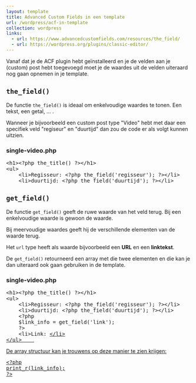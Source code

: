 ```yaml
---
layout: template
title: Advanced Custom Fields in een template
url: /wordpress/acf-in-template
collection: wordpress
links:
  - url: https://www.advancedcustomfields.com/resources/the_field/
  - url: https://wordpress.org/plugins/classic-editor/
---
```


Vanaf dat je de ACF plugin hebt geïnstalleerd en je de velden aan je (custom) post hebt toegevoegd moet je de waardes uit de velden uiteraard nog gaan opnemen in je template.

## <code>the_field()</code>

De functie <code>the_field()</code> is ideaal om enkelvoudige waardes te tonen. Een tekst, een getal, ... . 

Wanneer je bijvoorbeeld een custom post type "Video" hebt met daar een specifiek veld "regiseur" en "duurtijd" dan zou de code er als volgt kunnen uitzien.

### single-video.php
<pre>
&lt;h1>&lt;?php the_title() ?&gt;&lt;/h1>
&lt;ul>
    &lt;li>Regisseur: &lt;?php the_field('regisseur'); ?&gt;&lt;/li>
    &lt;li>duurtijd: &lt;?php the_field('duurtijd'); ?&gt;&lt;/li>
</pre>


## <code>get_field()</code>

De functie <code>get_field()</code> geeft de ruwe waarde van het veld terug. Bij een enkelvoudige waarde is gewoon de waarde.

Bij meervoudige waardes geeft hij de verschillende elementen van de waarde terug.

Het <code>url</code> type heeft als waarde bijvoorbeeld een <strong>URL</strong> en een <strong>linktekst</strong>.

De <code>get_field()</code> retourneerd een array met die twee elementen en die kan je dan uiteraard ook gaan gebruiken in de template.

### single-video.php

<pre>
&lt;h1&gt;&lt;?php the_title() ?&gt;&lt;/h1&gt;
&lt;ul&gt;
    &lt;li&gt;Regisseur: &lt;?php the_field('regisseur'); ?&gt;&lt;/li&gt;
    &lt;li&gt;duurtijd: &lt;?php the_field('duurtijd'); ?&gt;&lt;/li&gt;
    &lt;?php 
    $link_info = get_field('link'); 
    ?&gt;
    &lt;li&gt;Link: <a href="&lt;?php echo $link_info['url']; ?&gt;"&gt;&lt;?php echo $link_info['title']; ?&gt;</a>&lt;/li&gt;
&lt;/ul&gt;    
</pre>

De array structuur kan je trouwens op deze manier te zien krijgen:

<pre>
&lt;?php
print_r(link_info);
?&gt;
</pre>